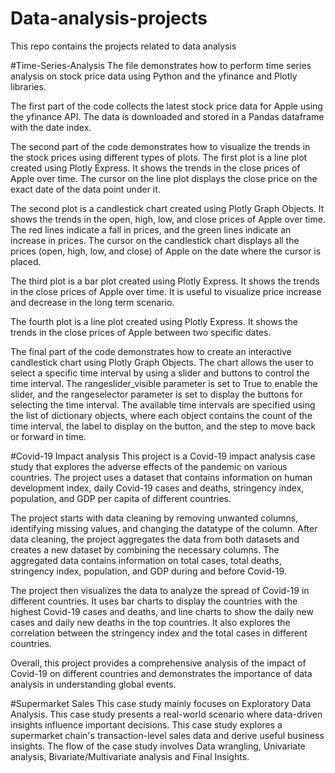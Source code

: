 # Data-analysis-projects
This repo contains the projects related to data analysis

#Time-Series-Analysis
The file demonstrates how to perform time series analysis on stock price data using Python and the yfinance and Plotly libraries.

The first part of the code collects the latest stock price data for Apple using the yfinance API. The data is downloaded and stored in a Pandas dataframe with the date index.

The second part of the code demonstrates how to visualize the trends in the stock prices using different types of plots. The first plot is a line plot created using Plotly Express. It shows the trends in the close prices of Apple over time. The cursor on the line plot displays the close price on the exact date of the data point under it.

The second plot is a candlestick chart created using Plotly Graph Objects. It shows the trends in the open, high, low, and close prices of Apple over time. The red lines indicate a fall in prices, and the green lines indicate an increase in prices. The cursor on the candlestick chart displays all the prices (open, high, low, and close) of Apple on the date where the cursor is placed.

The third plot is a bar plot created using Plotly Express. It shows the trends in the close prices of Apple over time. It is useful to visualize price increase and decrease in the long term scenario.

The fourth plot is a line plot created using Plotly Express. It shows the trends in the close prices of Apple between two specific dates.

The final part of the code demonstrates how to create an interactive candlestick chart using Plotly Graph Objects. The chart allows the user to select a specific time interval by using a slider and buttons to control the time interval. The rangeslider_visible parameter is set to True to enable the slider, and the rangeselector parameter is set to display the buttons for selecting the time interval. The available time intervals are specified using the list of dictionary objects, where each object contains the count of the time interval, the label to display on the button, and the step to move back or forward in time.

#Covid-19 Impact analysis
This project is a Covid-19 impact analysis case study that explores the adverse effects of the pandemic on various countries. The project uses a dataset that contains information on human development index, daily Covid-19 cases and deaths, stringency index, population, and GDP per capita of different countries.

The project starts with data cleaning by removing unwanted columns, identifying missing values, and changing the datatype of the column. After data cleaning, the project aggregates the data from both datasets and creates a new dataset by combining the necessary columns. The aggregated data contains information on total cases, total deaths, stringency index, population, and GDP during and before Covid-19.

The project then visualizes the data to analyze the spread of Covid-19 in different countries. It uses bar charts to display the countries with the highest Covid-19 cases and deaths, and line charts to show the daily new cases and daily new deaths in the top countries. It also explores the correlation between the stringency index and the total cases in different countries.

Overall, this project provides a comprehensive analysis of the impact of Covid-19 on different countries and demonstrates the importance of data analysis in understanding global events.

#Supermarket Sales
This case study mainly focuses on Exploratory Data Analysis.
This case study presents a real-world scenario where data-driven insights influence important decisions. This case study explores a supermarket chain's transaction-level sales data and derive useful business insights.
The flow of the case study involves Data wrangling, Univariate analysis, Bivariate/Multivariate analysis and Final Insights.

